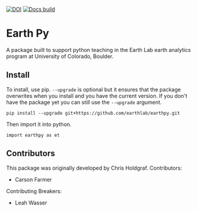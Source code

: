[![DOI](https://zenodo.org/badge/122149160.svg)](https://zenodo.org/badge/latestdoi/122149160)
[![Docs build](https://readthedocs.org/projects/earthpy/badge/?version=latest)](https://earthpy.readthedocs.io/en/latest/?badge=latest)

# Earth Py

A package built to support python teaching in the Earth Lab earth analytics program
at University of Colorado, Boulder.

## Install

To install, use pip. `--upgrade` is optional but it ensures that the package overwrites
when you install and you have the current version. If you don't have the package
yet you can still use the `--upgrade` argument.

`pip install --upgrade git+https://github.com/earthlab/earthpy.git`

Then import it into python.

`import earthpy as et`


## Contributors

This package was originally developed by Chris Holdgraf.
Contributors:

- Carson Farmer

Contributing Breakers:

- Leah Wasser
